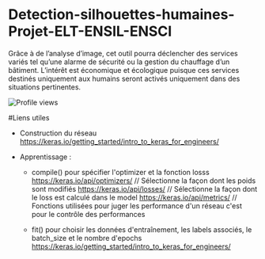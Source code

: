 # Detection-silhouettes-humaines-Projet-ELT-ENSIL-ENSCI
Grâce à de l’analyse d’image, cet outil pourra déclencher des services variés tel qu’une alarme de sécurité ou la gestion du chauffage d’un bâtiment. L’intérêt est économique et écologique puisque ces services destinés uniquement aux humains  seront activés uniquement dans des situations pertinentes. 

![Profile views](https://gpvc.arturio.dev/Detection-silhouettes-humaines-Projet-ELT-ENSIL-ENSCI)

 
#Liens utiles

- Construction du réseau
		https://keras.io/getting_started/intro_to_keras_for_engineers/
		
- Apprentissage :
	- compile() pour spécifier l'optimizer et la fonction losss
		https://keras.io/api/optimizers/ // Sélectionne la façon dont les poids sont modifiés
		https://keras.io/api/losses/     // Sélectionne la façon dont le loss est calculé dans le model
		https://keras.io/api/metrics/    // Fonctions utilisées pour juger les performance d'un réseau c'est pour le contrôle des performances
		
	
	- fit() pour choisir les données d'entraînement, les labels associés, le batch_size et le nombre d'epochs
		https://keras.io/getting_started/intro_to_keras_for_engineers/